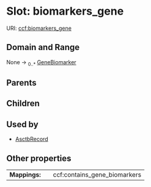 
# Slot: biomarkers_gene




URI: [ccf:biomarkers_gene](http://purl.org/ccf/biomarkers_gene)


## Domain and Range

None &#8594;  <sub>0..\*</sub> [GeneBiomarker](GeneBiomarker.md)

## Parents


## Children


## Used by

 * [AsctbRecord](AsctbRecord.md)

## Other properties

|  |  |  |
| --- | --- | --- |
| **Mappings:** | | ccf:contains_gene_biomarkers |

